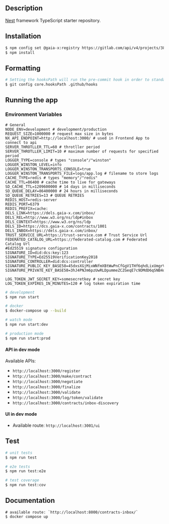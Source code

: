
## Description

[Nest](https://github.com/nestjs/nest) framework TypeScript starter repository.

## Installation

```bash
$ npm config set @gaia-x:registry https://gitlab.com/api/v4/projects/38989724/packages/npm/
$ npm install
```

## Formatting

```bash
# Setting the hooksPath will run the pre-commit hook in order to standardize the formatted output
$ git config core.hooksPath .github/hooks
```

## Running the app

### Environment Variables
```
# General
NODE_ENV=development # development/production
REQUEST_SIZE=1000000 # request max size in bytes 
NX_API_ENDPOINT=http://localhost:3000/ # used in Frontend App to connect to api
SERVER_THROTLLER_TTL=60 # throtller period
SERVER_THROTLLER_LIMIT=10 # maximum number of requests for specified period
LOGGER_TYPE=console # types "console"/"winston"
LOGGER_WINSTON_LEVEL=info
LOGGER_WINSTON_TRANSPORTS_CONSOLE=true
LOGGER_WINSTON_TRANSPORTS_FILE=logs/app.log # filename to store logs
CACHE_TYPE=redis # types "memory"/"redis"
CACHE_TTL=86400 # cache time to live for gateways
SD_CACHE_TTL=1209600000 # 14 days in milliseconds
SD_QUEUE_DELAY=86400000 # 24 hours in milliseconds
SD_QUEUE_RETRIES=13 # QUEUE RETRIES
REDIS_HOST=redis-server
REDIS_PORT=6379
REDIS_PREFIX=cache:
DELS_LINK=https://dels.gaia-x.com/inbox/
DELS_REL=http://www.w3.org/ns/ldp#inbox
DELS_CONTEXT=https://www.w3.org/ns/ldp
DELS_ID=https://dcs.gaia-x.com/contracts/1001
DELS_INBOX=https://dels.gaia-x.com/inbox/
TRUST_SERVICE_URL=https://trust-service.com # Trust Service Url 
FEDERATED_CATALOG_URL=https://federated-catalog.com # Federated Catalog Url
#Ed25519 signature configuration 
SIGNATURE_ID=did:dcs:key:123
SIGNATURE_TYPE=Ed25519VerificationKey2018
SIGNATURE_CONTROLLER=did:dcs:controller
SIGNATURE_PUBLIC_KEY_BASE58=45dxsXGjMixWNfmXBtWwPnCfGgV1THf6qhdLixUmgrVZ
SIGNATURE_PRIVATE_KEY_BASE58=3hJ4PNJm6pzUwRLDpummeZCZGeqE7c9DMdD6qSNB4qBfxrnkAUmZ1CQMpifvihdiSv8pepijdCzR5C2eAHC4Vqf9

LOG_TOKEN_JWT_SECRET_KEY=somesecretkey # secret key 
LOG_TOKEN_EXPIRES_IN_MINUTES=120 # log token expiration time

```

```bash
# development
$ npm run start

# docker
$ docker-compose up --build

# watch mode
$ npm run start:dev

# production mode
$ npm run start:prod
```

#### API in dev mode

Available APIs:

- `http://localhost:3000/register`
- `http://localhost:3000/make/contract`
- `http://localhost:3000/negotiate`
- `http://localhost:3000/finalize`
- `http://localhost:3000/validate`
- `http://localhost:3000/log/token/validate`
- `http://localhost:3000/contracts/inbox-discovery`

#### UI in dev mode

- Available route: `http://localhost:3001/ui`

## Test

```bash
# unit tests
$ npm run test

# e2e tests
$ npm run test:e2e

# test coverage
$ npm run test:cov
```

## Documentation

```
# available route: `http://localhost:8000/contracts-inbox/`
$ docker compose up
```

